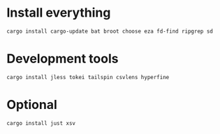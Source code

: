# Install everything

```
cargo install cargo-update bat broot choose eza fd-find ripgrep sd
```

# Development tools

```
cargo install jless tokei tailspin csvlens hyperfine
```

# Optional

```
cargo install just xsv
```
